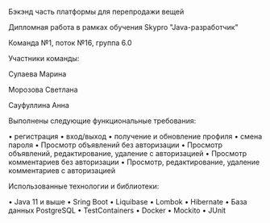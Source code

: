 Бэкэнд часть платформы для перепродажи вещей

Дипломная работа в рамках обучения Skypro "Java-разработчик"

Команда №1, поток №16, группа 6.0

Участники команды: 

Сулаева Марина

Морозова Светлана

Сауфуллина Анна

Выполнены следующие функциональные требования:

•	регистрация
•	вход/выход
•	получение и обновление профиля
•	смена пароля
•	Просмотр объявлений без авторизации
•	Просмотр объявлений, редактирование, удаление с авторизацией
•	Просмотр  комментариев без авторизации
•	Просмотр, редактирование, удаление комментариев с авторизацией

Использованные технологии и библиотеки:

•	Java 11 и выше
•	Sring Boot
•	Liquibase
•	Lombok
•	Hibernate
•	База данных PostgreSQL
•	TestContainers
•	Docker
•	Mockito
•	JUnit


